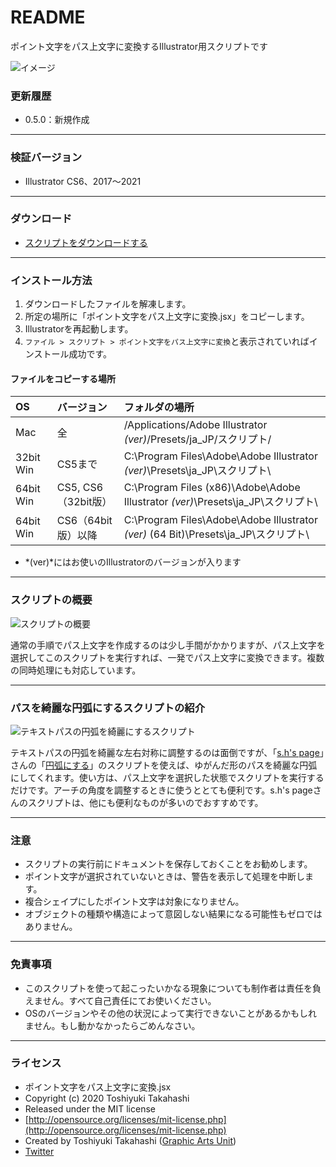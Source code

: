 # README

ポイント文字をパス上文字に変換するIllustrator用スクリプトです

<div class="fig center" style="margin-bottom: 20px;"><img src="https://www.graphicartsunit.com/saucer/images/convert_to_type_on_a_path/cover.png" alt="イメージ" class="noshadow"></div>

### 更新履歴

* 0.5.0：新規作成

----

### 検証バージョン

* Illustrator CS6、2017〜2021

----

### ダウンロード

* [スクリプトをダウンロードする](https://github.com/gau/convert_to_type_on_a_path/archive/master.zip)

----

### インストール方法

1. ダウンロードしたファイルを解凍します。
2. 所定の場所に「ポイント文字をパス上文字に変換.jsx」をコピーします。
3. Illustratorを再起動します。
4. `ファイル > スクリプト > ポイント文字をパス上文字に変換`と表示されていればインストール成功です。

#### ファイルをコピーする場所

| OS | バージョン | フォルダの場所 |
|:-----|:-----|:-----|
| Mac | 全 | /Applications/Adobe Illustrator *(ver)*/Presets/ja_JP/スクリプト/ |
| 32bit Win | CS5まで | C:\Program Files\Adobe\Adobe Illustrator *(ver)*\Presets\ja_JP\スクリプト\ |
| 64bit Win | CS5, CS6（32bit版） | C:\Program Files (x86)\Adobe\Adobe Illustrator *(ver)*\Presets\ja_JP\スクリプト\ |
| 64bit Win | CS6（64bit版）以降 | C:\Program Files\Adobe\Adobe Illustrator *(ver)* (64 Bit)\Presets\ja_JP\スクリプト\ |

* *(ver)*にはお使いのIllustratorのバージョンが入ります

----

### スクリプトの概要

<div class="fig center"><img src="https://www.graphicartsunit.com/saucer/images/convert_to_type_on_a_path/step1.png" alt="スクリプトの概要" class="noshadow"></div>

通常の手順でパス上文字を作成するのは少し手間がかかりますが、パス上文字を選択してこのスクリプトを実行すれば、一発でパス上文字に変換できます。複数の同時処理にも対応しています。

----

### パスを綺麗な円弧にするスクリプトの紹介

<div class="fig center"><img src="https://www.graphicartsunit.com/saucer/images/convert_to_type_on_a_path/step2.png" alt="テキストパスの円弧を綺麗にするスクリプト" class="noshadow"></div>

テキストパスの円弧を綺麗な左右対称に調整するのは面倒ですが、「[s.h's page](http://shspage.com/)」さんの「[円弧にする](http://shspage.com/aijs/#convert_to_arc)」のスクリプトを使えば、ゆがんだ形のパスを綺麗な円弧にしてくれます。使い方は、パス上文字を選択した状態でスクリプトを実行するだけです。アーチの角度を調整するときに使うととても便利です。s.h's pageさんのスクリプトは、他にも便利なものが多いのでおすすめです。

----

### 注意

* スクリプトの実行前にドキュメントを保存しておくことをお勧めします。
* ポイント文字が選択されていないときは、警告を表示して処理を中断します。
* 複合シェイプにしたポイント文字は対象になりません。
* オブジェクトの種類や構造によって意図しない結果になる可能性もゼロではありません。

----

### 免責事項

* このスクリプトを使って起こったいかなる現象についても制作者は責任を負えません。すべて自己責任にてお使いください。
* OSのバージョンやその他の状況によって実行できないことがあるかもしれません。もし動かなかったらごめんなさい。

----

### ライセンス

* ポイント文字をパス上文字に変換.jsx
* Copyright (c) 2020 Toshiyuki Takahashi
* Released under the MIT license
* [http://opensource.org/licenses/mit-license.php](http://opensource.org/licenses/mit-license.php)
* Created by Toshiyuki Takahashi ([Graphic Arts Unit](http://www.graphicartsunit.com/))
* [Twitter](https://twitter.com/gautt)